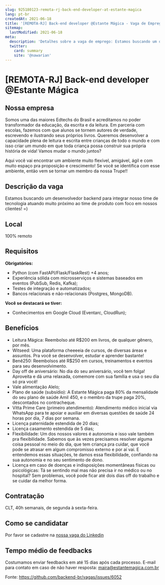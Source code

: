 ```yaml
---
slug: 925180123-remota-rj-back-end-developer-at-estante-magica
lang: pt-br
createdAt: 2021-06-18
title: '[REMOTA-RJ] Back-end developer @Estante Mágica - Vaga de Emprego'
sitemap:
  lastModified: 2021-06-18
meta:
  description: 'Detalhes sobre a vaga de emprego: Estamos buscando um desenvolvedor backend para integrar nosso time de tecnologia atuando muito próximo ao time de produto com foco em nossos clientes! =)'
  twitter:
    card: summary
    site: '@nawarian'
---
```


# [REMOTA-RJ] Back-end developer @Estante Mágica

## Nossa empresa

Somos uma das maiores Edtechs do Brasil e acreditamos no poder transformador da educação, da escrita e da leitura. Em parceria com escolas, fazemos com que alunos se tornem autores de verdade, escrevendo e ilustrando seus próprios livros. Queremos desenvolver a capacidade plena de leitura e escrita entre crianças de todo o mundo e com isso criar um mundo em que toda criança possa construir sua própria história de vida! Vamos mudar o mundo juntos?

Aqui você vai encontrar um ambiente muito flexível, amigável, ágil e com muito espaço pra proposição e crescimento! Se você se identifica com esse ambiente, então vem se tornar um membro da nossa Trupe!!

## Descrição da vaga

Estamos buscando um desenvolvedor backend para integrar nosso time de tecnologia atuando muito próximo ao time de produto com foco em nossos clientes! =)

## Local

100% remoto 

## Requisitos

**Obrigatórios:**
- Python (com FastAPI/Flask/FlaskRest) +4 anos;
- Experiência sólida com microsserviços e sistemas baseados em eventos (PubSub, Redis, Kafka);
- Testes de integração e automatizados;
- Bancos relacionais e não-relacionais (Postgres, MongoDB).

**Você se destacará se tiver:**
- Conhecimentos em Google Cloud (Eventarc, CloudRun);

## Benefícios
- Leitura Mágica: Reembolso até R$200 em livros, de qualquer gênero, por mês. 
- Witseed: Uma plataforma cheeeeia de cursos, de diversas áreas e assuntos. Pra você se desenvolver, estudar e aprender bastante!
- Benê250: Reembolsos até R$250 em cursos, treinamentos e eventos para seu desenvolvimento. 
- Day off de aniversário: No dia do seu aniversário, você tem folga! Aproveita e dá uma relaxada, comemore com sua família e usa o seu dia só pra você!
- Vale alimentação Alelo;
- Plano de saúde (subsídio): A Estante Mágica paga 80% da mensalidade do seu plano de saúde Amil 450, e o membro da trupe paga 20%, descontados no contracheque. 
- Vitta Prime Care (primeiro atendimento): Atendimento médico inicial via WhatsApp para te apoiar e auxiliar em diversas questões de saúde 24 horas por dia, 7 dias por semana.
- Licença paternidade estendida de 20 dias;
- Licença casamento estendida de 5 dias;
- Flexibilidade: Um dos nossos valores é autonomia e isso vale também pra flexibilidade. Sabemos que às vezes precisamos resolver alguma coisa pessoal no meio do dia, que tem criança pra cuidar, que você pode se atrasar em algum compromisso externo e por aí vai. E entendemos essas situações, te damos essa flexibilidade, confiando na sua autonomia e no seu sentimento de dono. 
- Licença em caso de doenças e indisposições momentâneas físicas ou psicológicas: Tá se sentindo mal mas não precisa ir no médico ou no hospital? Sem problemas, você pode ficar até dois dias off do trabalho e se cuidar da melhor forma.

## Contratação

CLT, 40h semanais, de segunda à sexta-feira. 

## Como se candidatar

Por favor se cadastre na [nossa vaga do Linkedin](https://www.linkedin.com/jobs/view/2400455700/)

## Tempo médio de feedbacks

Costumamos enviar feedbacks em até 15 dias após cada processo.
E-mail para contato em caso de não haver resposta: maira@estantemagica.com.br


Fonte: https://github.com/backend-br/vagas/issues/6052